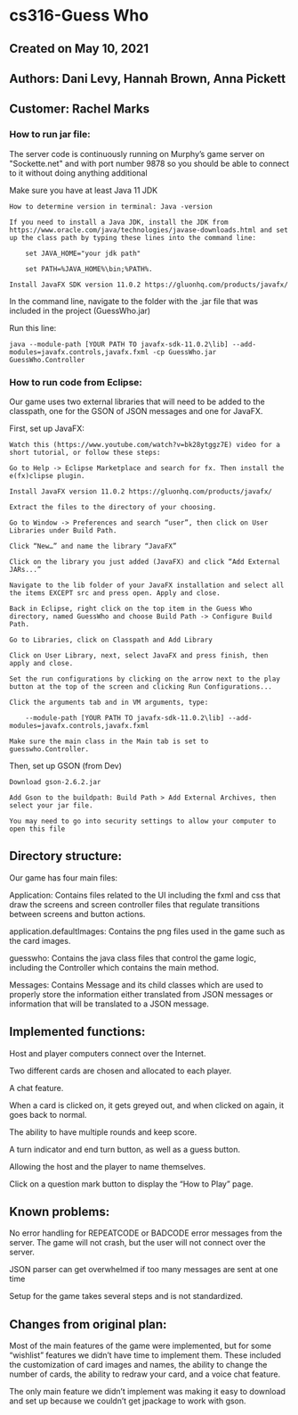 # cs316-Guess Who
## Created on May 10, 2021
## Authors: Dani Levy, Hannah Brown, Anna Pickett
## Customer: Rachel Marks
### How to run jar file:
The server code is continuously running on Murphy’s game server on "Sockette.net" and with port number 9878 so you should be able to connect to it without doing anything additional

Make sure you have at least Java 11 JDK

    How to determine version in terminal: Java -version

    If you need to install a Java JDK, install the JDK from https://www.oracle.com/java/technologies/javase-downloads.html and set up the class path by typing these lines into the command line: 

        set JAVA_HOME="your jdk path"

        set PATH=%JAVA_HOME%\bin;%PATH%.

    Install JavaFX SDK version 11.0.2 https://gluonhq.com/products/javafx/

In the command line, navigate to the folder with the .jar file that was included in the project (GuessWho.jar)

Run this line:

    java --module-path [YOUR PATH TO javafx-sdk-11.0.2\lib] --add-modules=javafx.controls,javafx.fxml -cp GuessWho.jar GuessWho.Controller

### How to run code from Eclipse:

Our game uses two external libraries that will need to be added to the classpath, one for the GSON of JSON messages and one for JavaFX.

First, set up JavaFX:

    Watch this (https://www.youtube.com/watch?v=bk28ytggz7E) video for a short tutorial, or follow these steps:

    Go to Help -> Eclipse Marketplace and search for fx. Then install the e(fx)clipse plugin.

    Install JavaFX version 11.0.2 https://gluonhq.com/products/javafx/

    Extract the files to the directory of your choosing.

    Go to Window -> Preferences and search “user”, then click on User Libraries under Build Path.

    Click “New…” and name the library “JavaFX”

    Click on the library you just added (JavaFX) and click “Add External JARs...”

    Navigate to the lib folder of your JavaFX installation and select all the items EXCEPT src and press open. Apply and close.

    Back in Eclipse, right click on the top item in the Guess Who directory, named GuessWho and choose Build Path -> Configure Build Path.

    Go to Libraries, click on Classpath and Add Library

    Click on User Library, next, select JavaFX and press finish, then apply and close.

    Set the run configurations by clicking on the arrow next to the play button at the top of the screen and clicking Run Configurations...
    
    Click the arguments tab and in VM arguments, type:
    
        --module-path [YOUR PATH TO javafx-sdk-11.0.2\lib] --add-modules=javafx.controls,javafx.fxml

    Make sure the main class in the Main tab is set to guesswho.Controller.

Then, set up GSON (from Dev)

    Download gson-2.6.2.jar

    Add Gson to the buildpath: Build Path > Add External Archives, then select your jar file.

    You may need to go into security settings to allow your computer to open this file

## Directory structure: 
Our game has four main files: 

Application: Contains files related to the UI including the fxml and css that draw the screens and screen controller files that regulate transitions between screens and button actions.

application.defaultImages: Contains the png files used in the game such as the card images.

guesswho: Contains the java class files that control the game logic, including the Controller which contains the main method.

Messages: Contains Message and its child classes which are used to properly store the information either translated from JSON messages or information that will be translated to a JSON message. 
## Implemented functions:
Host and player computers connect over the Internet.

Two different cards are chosen and allocated to each player.

A chat feature.

When a card is clicked on, it gets greyed out, and when clicked on again, it goes back to normal.

The ability to have multiple rounds and keep score.

A turn indicator and end turn button, as well as a guess button.

Allowing the host and the player to name themselves.

Click on a question mark button to display the “How to Play” page.
## Known problems:
No error handling for REPEATCODE or BADCODE error messages from the server. The game will not crash, but the user will not connect over the server. 

JSON parser can get overwhelmed if too many messages are sent at one time

Setup for the game takes several steps and is not standardized.
## Changes from original plan:
Most of the main features of the game were implemented, but for some “wishlist” features we didn’t have time to implement them. These included the customization of card images and names, the ability to change the number of cards, the ability to redraw your card, and a voice chat feature.

The only main feature we didn’t implement was making it easy to download and set up because we couldn’t get jpackage to work with gson.
